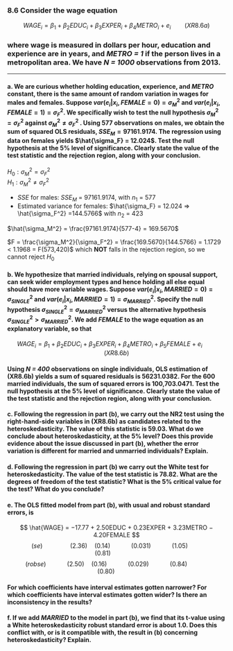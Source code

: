 ### 8.6 Consider the wage equation
$$
WAGE_i = \beta_1 + \beta_2EDUC_i + \beta_3EXPER_i + \beta_4METRO_i + e_i  \qquad (XR8.6a)
$$

### where wage is measured in dollars per hour, education and experience are in years, and *METRO = 1* if the person lives in a metropolitan area. We have *N = 1000* observations from 2013.
---

#### a. We are curious whether holding education, experience, and *METRO* constant, there is the same amount of random variation in wages for males and females. Suppose $var(e_i|x_i, FEMALE = 0) = \sigma_M^2$ and $var(e_i|x_i, FEMALE = 1) = \sigma_F^2$. We specifically wish to test the null hypothesis $\sigma_M^2 = \sigma_F^2$ against $\sigma_M^2 \neq \sigma_F^2$ . Using 577 observations on males, we obtain the sum of squared OLS residuals, $SSE_M = 97161.9174$. The regression using data on females yields $\hat{\sigma_F} = 12.024$. Test the null hypothesis at the 5% level of significance. Clearly state the value of the test statistic and the rejection region, along with your conclusion.

  
$H_0: \sigma_M^2 = \sigma_F^2$    
$H_1: \sigma_M^2 \neq \sigma_F^2$    

- $SSE$ for males: $SSE_M$ = 97161.9174, with $n_1$ = 577
- Estimated variance for females: $\hat{\sigma_F} = 12.024 ⇒ \hat{\sigma_F^2} =144.5766$ with $n_2$ = 423    

$\hat{\sigma_M^2} = \frac{97161.9174}{577-4} = 169.5670$   

$F = \frac{\sigma_M^2}{\sigma_F^2} = \frac{169.5670}{144.5766} = 1.1729 < 1.1968 = F(573,420)$ which **NOT** falls in the rejection region, so we cannot reject $H_0$   



#### b. We hypothesize that married individuals, relying on spousal support, can seek wider employment types and hence holding all else equal should have more variable wages. Suppose $var(e_i|x_i, MARRIED = 0) = \sigma_{SINGLE}^2$ and $var(e_i|x_i, MARRIED = 1) = \sigma_{MARRIED}^2$. Specify the null hypothesis  $\sigma_{SINGLE}^2 = \sigma_ {MARRIED}^2$ versus the alternative hypothesis $\sigma_{SINGLE}^2 > \sigma_{MARRIED}^2$. We add *FEMALE* to the wage equation as an explanatory variable, so that
$$
WAGE_i = \beta_1 + \beta_2EDUC_i + \beta_3EXPER_i + \beta_4METRO_i + \beta_5FEMALE + e_i  \qquad (XR8.6b)
$$
#### Using *N = 400* observations on single individuals, OLS estimation of (XR8.6b) yields a sum of squared residuals is 56231.0382. For the 600 married individuals, the sum of squared errors is 100,703.0471. Test the null hypothesis at the 5% level of significance. Clearly state the value of the test statistic and the rejection region, along with your conclusion.

#### c. Following the regression in part (b), we carry out the NR2 test using the right-hand-side variables in (XR8.6b) as candidates related to the heteroskedasticity. The value of this statistic is 59.03. What do we conclude about heteroskedasticity, at the 5% level? Does this provide evidence about the issue discussed in part (b), whether the error variation is different for married and unmarried individuals? Explain.

#### d. Following the regression in part (b) we carry out the White test for heteroskedasticity. The value of the test statistic is 78.82. What are the degrees of freedom of the test statistic? What is the 5% critical value for the test? What do you conclude?

#### e. The OLS fitted model from part (b), with usual and robust standard errors, is
$$
\hat{WAGE} = −17.77 + 2.50EDUC + 0.23EXPER + 3.23METRO − 4.20FEMALE
$$
$$
\qquad (se) \qquad  \qquad (2.36) \quad (0.14) \qquad  \quad (0.031) \qquad \quad (1.05) \qquad \qquad (0.81) \qquad \qquad 
$$
$$
\quad (robse) \qquad \quad (2.50) \quad (0.16) \qquad \quad (0.029) \qquad \quad (0.84) \qquad \qquad (0.80) \qquad \quad
$$

#### For which coefficients have interval estimates gotten narrower? For which coefficients have interval estimates gotten wider? Is there an inconsistency in the results?

#### f. If we add *MARRIED* to the model in part (b), we find that its t-value using a White heteroskedasticity robust standard error is about 1.0. Does this conflict with, or is it compatible with, the result in (b) concerning heteroskedasticity? Explain.
